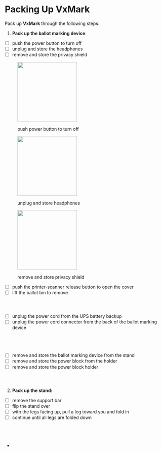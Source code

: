 # Packing Up VxMark

Pack up **VxMark** through the following steps:

1. **Pack up the ballot marking device**:

* [ ] push the power button to turn off
* [ ] unplug and store the headphones
* [ ] remove and store the privacy shield

<div>

<figure><img src="../.gitbook/assets/VxMark power button.png" alt="" width="188"><figcaption><p>push power button to turn off</p></figcaption></figure>

 

<figure><img src="../.gitbook/assets/image (26).png" alt="" width="188"><figcaption><p>unplug and store headphones</p></figcaption></figure>

 

<figure><img src="../.gitbook/assets/VxMark privacy shield installed.png" alt="" width="188"><figcaption><p>remove and store privacy shield</p></figcaption></figure>

</div>

* [ ] push the printer-scanner release button to open the cover
* [ ] lift the ballot bin to remove

<div>

<figure><img src="../.gitbook/assets/VxMark push ballot bin release to remove.png" alt=""><figcaption></figcaption></figure>

 

<figure><img src="../.gitbook/assets/VxMark printer cover open remove ballot bin.png" alt=""><figcaption></figcaption></figure>

 

<figure><img src="../.gitbook/assets/VxMark ballot bin.png" alt=""><figcaption></figcaption></figure>

</div>

* [ ] unplug the power cord from the UPS battery backup
* [ ] unplug the power cord connector from the back of the ballot marking device

<div>

<figure><img src="../.gitbook/assets/VxMark power cord plugged into UPS.png" alt=""><figcaption></figcaption></figure>

 

<figure><img src="../.gitbook/assets/VxMark power cord.png" alt=""><figcaption></figcaption></figure>

 

<figure><img src="../.gitbook/assets/VxMark unit plug plugged in.png" alt=""><figcaption></figcaption></figure>

 

<figure><img src="../.gitbook/assets/VxMark unit plug.png" alt=""><figcaption></figcaption></figure>

</div>

* [ ] remove and store the ballot marking device from the stand
* [ ] remove and store the power block from the holder
* [ ] remove and store the power block holder

<div>

<figure><img src="../.gitbook/assets/VxMark main unit.png" alt=""><figcaption></figcaption></figure>

 

<figure><img src="../.gitbook/assets/VxMark power block.png" alt=""><figcaption></figcaption></figure>

 

<figure><img src="../.gitbook/assets/VxMark add power cord holder.png" alt=""><figcaption></figcaption></figure>

</div>

2. **Pack up the stand:**

* [ ] remove the support bar
* [ ] flip the stand over
* [ ] with the legs facing up, pull a leg toward you and fold in
* [ ] continue until all legs are folded down

<div>

<figure><img src="../.gitbook/assets/VxMark put support bar in place.png" alt=""><figcaption></figcaption></figure>

 

<figure><img src="../.gitbook/assets/VxMark pull leg.png" alt=""><figcaption></figcaption></figure>

 

<figure><img src="../.gitbook/assets/VxMark one leg raised.png" alt=""><figcaption></figcaption></figure>

 

<figure><img src="../.gitbook/assets/VxMark all legs down.png" alt=""><figcaption></figcaption></figure>

</div>

*
